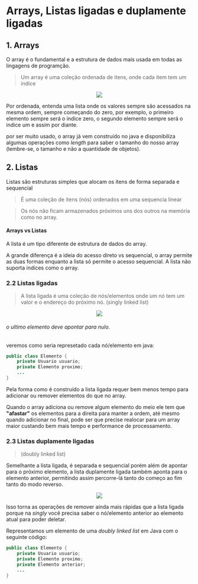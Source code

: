# Arrays, Listas ligadas e duplamente ligadas

## 1. Arrays

O array é o fundamental e a estrutura de dados mais usada em todas as lingagens de programção.

> Um array é uma coleção ordenada de itens, onde cada item tem um indice

<center><img src="https://docs.oracle.com/javase/tutorial/figures/java/objects-tenElementArray.gif"></center>

Por ordenada, entenda uma lista onde os valores sempre são acessados na mesma ordem, sempre começando do zero, por exemplo, o primeiro elemento sempre será o indice zero, o segundo elemento sempre será o indice um e assim por diante.

por ser muito usado, o array já vem construído no java e disponibiliza algumas operações como _length_ para saber o tamanho do nosso array (lembre-se, o tamanho e não a quantidade de objetos).

## 2. Listas

Listas são estruturas simples que alocam os itens de forma separada e sequencial

> É uma coleção de itens (nós) ordenados em uma sequencia linear

> Os nós não ficam armazenados próximos uns dos outros na memória como no array.

#### Arrays vs Listas
A lista é um tipo diferente de estrutura de dados do array.

A grande diferença é a ideia do acesso direto vs sequencial, o array permite as duas formas enquanto a lista só permite o acesso sequencial. A lista não suporta indices como o array.

### 2.2 Listas ligadas
> A lista ligada é uma coleção de nós/elementos onde um nó tem um valor e o endereço do próximo nó. (singly linked list)

<center><img src="https://miro.medium.com/max/816/1*CJ27twE8azv289_SNvd0iQ.png"></center>

###### o ultimo elemento deve apontar para nulo.
veremos como seria represetado cada nó/elemento em java:


```java
public class Elemento {
    private Usuario usuario;
    private Elemento proximo;
    ...
}
```

Pela forma como é construído a lista ligada requer bem menos tempo para adicionar ou remover elementos do que no array.

Quando o array adiciona ou remove algum elemento do meio ele tem que __"afastar"__ os elementos para a direita para manter a ordem, até mesmo quando adicionar no final, pode ser que precise realocar para um array maior custando bem mais tempo e performance de processamento.

### 2.3 Listas duplamente ligadas
> (doubly linked list)

Semelhante a lista ligada, é separada e sequencial porém além de apontar para o próximo elemento, a lista duplamente ligada também aponta para o elemento anterior, permitindo assim percorre-lá tanto do começo ao fim tanto do modo reverso. 

<center><img src="https://miro.medium.com/max/1220/1*MQXQEng-gv6FDdFozbAsOg.png"></center>

Isso torna as operações de remover ainda mais rápidas que a lista ligada porque na _singly_ você precisa saber o nó/elemento anterior ao elemento atual para poder deletar.

Representamos um elemento de uma _doubly linked list_ em Java com o seguinte código:

```java
public class Elemento {
    private Usuario usuario;
    private Elemento proximo;
    private Elemento anterior;
    ...
}
```
